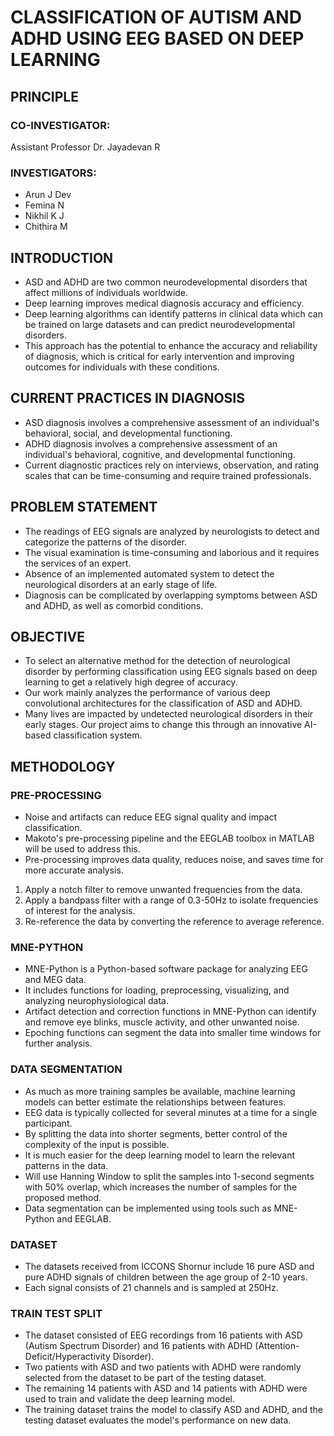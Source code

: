 # CLASSIFICATION OF AUTISM AND ADHD USING EEG BASED ON DEEP LEARNING

## PRINCIPLE

### CO-INVESTIGATOR:
Assistant Professor Dr. Jayadevan R

### INVESTIGATORS:
- Arun J Dev
- Femina N
- Nikhil K J
- Chithira M

## INTRODUCTION
- ASD and ADHD are two common neurodevelopmental disorders that affect millions of individuals worldwide.
- Deep learning improves medical diagnosis accuracy and efficiency.
- Deep learning algorithms can identify patterns in clinical data which can be trained on large datasets and can predict neurodevelopmental disorders.
- This approach has the potential to enhance the accuracy and reliability of diagnosis, which is critical for early intervention and improving outcomes for individuals with these conditions.

## CURRENT PRACTICES IN DIAGNOSIS
- ASD diagnosis involves a comprehensive assessment of an individual's behavioral, social, and developmental functioning.
- ADHD diagnosis involves a comprehensive assessment of an individual's behavioral, cognitive, and developmental functioning.
- Current diagnostic practices rely on interviews, observation, and rating scales that can be time-consuming and require trained professionals.

## PROBLEM STATEMENT
- The readings of EEG signals are analyzed by neurologists to detect and categorize the patterns of the disorder.
- The visual examination is time-consuming and laborious and it requires the services of an expert.
- Absence of an implemented automated system to detect the neurological disorders at an early stage of life.
- Diagnosis can be complicated by overlapping symptoms between ASD and ADHD, as well as comorbid conditions.

## OBJECTIVE
- To select an alternative method for the detection of neurological disorder by performing classification using EEG signals based on deep learning to get a relatively high degree of accuracy.
- Our work mainly analyzes the performance of various deep convolutional architectures for the classification of ASD and ADHD.
- Many lives are impacted by undetected neurological disorders in their early stages. Our project aims to change this through an innovative AI-based classification system.

## METHODOLOGY

### PRE-PROCESSING
- Noise and artifacts can reduce EEG signal quality and impact classification.
- Makoto's pre-processing pipeline and the EEGLAB toolbox in MATLAB will be used to address this.
- Pre-processing improves data quality, reduces noise, and saves time for more accurate analysis.

1. Apply a notch filter to remove unwanted frequencies from the data.
2. Apply a bandpass filter with a range of 0.3-50Hz to isolate frequencies of interest for the analysis.
3. Re-reference the data by converting the reference to average reference.

### MNE-PYTHON
- MNE-Python is a Python-based software package for analyzing EEG and MEG data.
- It includes functions for loading, preprocessing, visualizing, and analyzing neurophysiological data.
- Artifact detection and correction functions in MNE-Python can identify and remove eye blinks, muscle activity, and other unwanted noise.
- Epoching functions can segment the data into smaller time windows for further analysis.

### DATA SEGMENTATION
- As much as more training samples be available, machine learning models can better estimate the relationships between features.
- EEG data is typically collected for several minutes at a time for a single participant.
- By splitting the data into shorter segments, better control of the complexity of the input is possible.
- It is much easier for the deep learning model to learn the relevant patterns in the data.
- Will use Hanning Window to split the samples into 1-second segments with 50% overlap, which increases the number of samples for the proposed method.
- Data segmentation can be implemented using tools such as MNE-Python and EEGLAB.

### DATASET
- The datasets received from ICCONS Shornur include 16 pure ASD and pure ADHD signals of children between the age group of 2-10 years.
- Each signal consists of 21 channels and is sampled at 250Hz.

### TRAIN TEST SPLIT

- The dataset consisted of EEG recordings from 16 patients with ASD (Autism Spectrum Disorder) and 16 patients with ADHD (Attention-Deficit/Hyperactivity Disorder).
- Two patients with ASD and two patients with ADHD were randomly selected from the dataset to be part of the testing dataset.
- The remaining 14 patients with ASD and 14 patients with ADHD were used to train and validate the deep learning model.
- The training dataset trains the model to classify ASD and ADHD, and the testing dataset evaluates the model's performance on new data.
